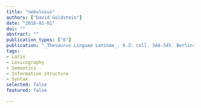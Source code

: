 ```yaml
---
title: "nebulosus"
authors: ["David Goldstein"]
date: "2018-01-01"
doi: ""
abstract: ""
publication_types: ["6"]
publication: "_Thesaurus Linguae Latinae_. 9.3: coll. 344-345. Berlin: de Gruyter"
tags:
- Latin
- Lexicography
- Semantics
- Information Structure
- Syntax
selected: false
featured: false

---
```

